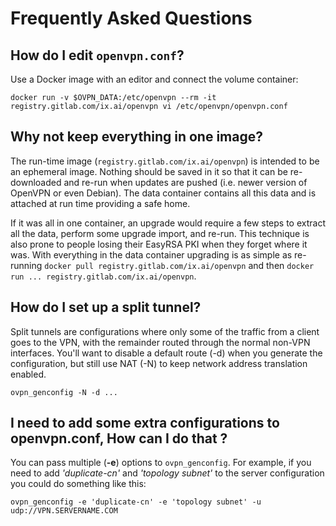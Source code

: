 # Frequently Asked Questions

## How do I edit `openvpn.conf`?

Use a Docker image with an editor and connect the volume container:

    docker run -v $OVPN_DATA:/etc/openvpn --rm -it registry.gitlab.com/ix.ai/openvpn vi /etc/openvpn/openvpn.conf


## Why not keep everything in one image?

The run-time image (`registry.gitlab.com/ix.ai/openvpn`) is intended to be an ephemeral image. Nothing should be saved in it so that it can be re-downloaded and re-run when updates are pushed (i.e. newer version of OpenVPN or even Debian). The data container contains all this data and is attached at run time providing a safe home.

If it was all in one container, an upgrade would require a few steps to extract all the data, perform some upgrade import, and re-run. This technique is also prone to people losing their EasyRSA PKI when they forget where it was.  With everything in the data container upgrading is as simple as re-running `docker pull registry.gitlab.com/ix.ai/openvpn` and then `docker run ... registry.gitlab.com/ix.ai/openvpn`.

## How do I set up a split tunnel?

Split tunnels are configurations where only some of the traffic from a client goes to the VPN, with the remainder routed through the normal non-VPN interfaces. You'll want to disable a default route (-d) when you generate the configuration, but still use NAT (-N) to keep network address translation enabled.

    ovpn_genconfig -N -d ...

## I need to add some extra configurations to openvpn.conf, How can I do that ?

You can pass multiple (**-e**) options to `ovpn_genconfig`. For example, if you need to add _'duplicate-cn'_ and _'topology subnet'_ to the server configuration you could do something like this:

    ovpn_genconfig -e 'duplicate-cn' -e 'topology subnet' -u udp://VPN.SERVERNAME.COM
